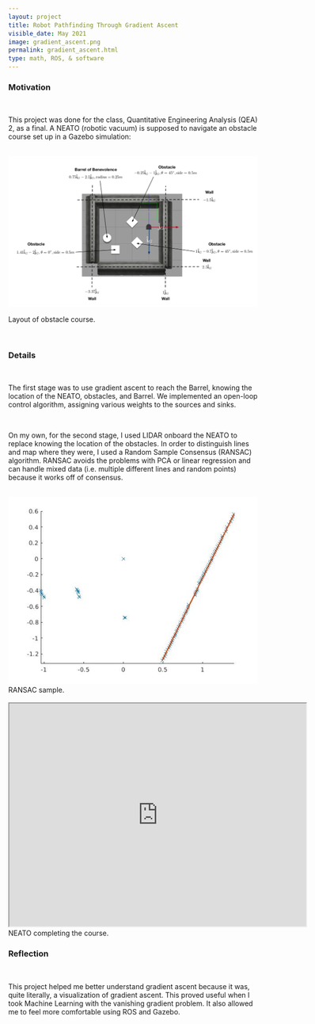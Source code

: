 ```yaml
---
layout: project
title: Robot Pathfinding Through Gradient Ascent
visible_date: May 2021
image: gradient_ascent.png
permalink: gradient_ascent.html
type: math, ROS, & software
---
```



### Motivation
<br>

This project was done for the class, Quantitative Engineering Analysis (QEA) 2, as a final. A NEATO (robotic vacuum) is supposed to navigate an obstacle course set up in a Gazebo simulation:

<br>

<img src="/public/images/gauntlet.png" class="img-fluid" alt="Responsive image" width=600 px>

Layout of obstacle course.

<br>

### Details
<br>

The first stage was to use gradient ascent to reach the Barrel, knowing the location of the NEATO, obstacles, and Barrel. We implemented an open-loop control algorithm, assigning various weights to the sources and sinks.

<br>

On my own, for the second stage, I used LIDAR onboard the NEATO to replace knowing the location of the obstacles. In order to distinguish lines and map where they were, I used a Random Sample Consensus (RANSAC) algorithm. RANSAC avoids the problems with PCA or linear regression and can handle mixed data (i.e. multiple different lines and random points) because it works off of consensus.

<br>

<img src="/public/images/ransac.jpg" class="img-fluid" alt="Responsive image" width=600 px>
RANSAC sample.

<br>



<br>

<iframe src="https://drive.google.com/file/d/1331AfNi37kSrP4oGZ8ldwfCEHHU4gujk/preview" width="600" height="450" allow="autoplay"></iframe>
NEATO completing the course.

<br>

### Reflection
<br>

This project helped me better understand gradient ascent because it was, quite literally, a visualization of gradient ascent. This proved useful when I took Machine Learning with the vanishing gradient problem. It also allowed me to feel more comfortable using ROS and Gazebo. 

